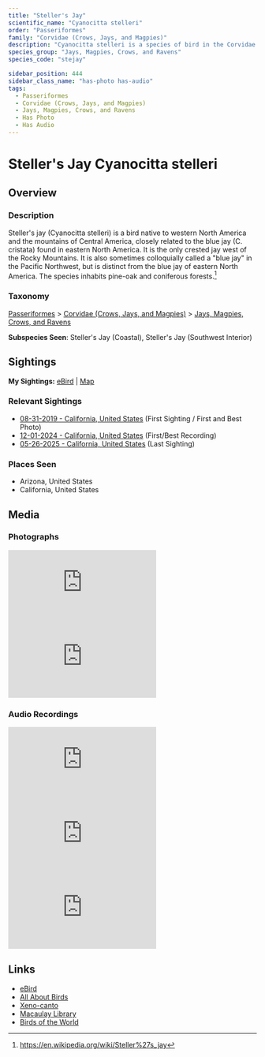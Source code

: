 ```yaml
---
title: "Steller's Jay"
scientific_name: "Cyanocitta stelleri"
order: "Passeriformes"
family: "Corvidae (Crows, Jays, and Magpies)"
description: "Cyanocitta stelleri is a species of bird in the Corvidae (Crows, Jays, and Magpies) family. It has been observed 26 times. It has been photographed. It has been recorded."
species_group: "Jays, Magpies, Crows, and Ravens"
species_code: "stejay"

sidebar_position: 444
sidebar_class_name: "has-photo has-audio"
tags: 
  - Passeriformes
  - Corvidae (Crows, Jays, and Magpies)
  - Jays, Magpies, Crows, and Ravens
  - Has Photo
  - Has Audio
---
```


# Steller's Jay <span className='sci_name'>Cyanocitta stelleri</span>

## Overview

### Description
Steller's jay (Cyanocitta stelleri) is a bird native to western North America and the mountains of Central America, closely related to the blue jay (C. cristata) found in eastern North America. It is the only crested jay west of the Rocky Mountains. It is also sometimes colloquially called a "blue jay" in the Pacific Northwest, but is distinct from the blue jay of eastern North America. The species inhabits pine-oak and coniferous forests.[^1]

[^1]: https://en.wikipedia.org/wiki/Steller%27s_jay

### Taxonomy
[Passeriformes](/tags/passeriformes) > [Corvidae (Crows, Jays, and Magpies)](/tags/corvidae-crows-jays-and-magpies) > [Jays, Magpies, Crows, and Ravens](/tags/jays-magpies-crows-and-ravens)

**Subspecies Seen**: Steller's Jay (Coastal), Steller's Jay (Southwest Interior)


## Sightings

**My Sightings:** [eBird](https://ebird.org/lifelist?r=world&time=life&spp=stejay) | [Map](/map?species_code=stejay)

### Relevant Sightings

* [08-31-2019 - California, United States](https://ebird.org/checklist/S206238527) (First Sighting / First and Best Photo)
* [12-01-2024 - California, United States](https://ebird.org/checklist/S204217558) (First/Best Recording)
* [05-26-2025 - California, United States](https://ebird.org/checklist/S243020079) (Last Sighting)

### Places Seen

* Arizona, United States
* California, United States



## Media
### Photographs
<iframe className="photo_iframe horizontal" src="https://macaulaylibrary.org/asset/627874239/embed" frameBorder="0" allowFullScreen></iframe>
<iframe className="photo_iframe horizontal" src="https://macaulaylibrary.org/asset/636977042/embed" frameBorder="0" allowFullScreen></iframe>

### Audio Recordings
<iframe className="audio_iframe" src="https://macaulaylibrary.org/asset/626995552/embed" frameBorder="0" allowFullScreen></iframe>
<iframe className="audio_iframe" src="https://macaulaylibrary.org/asset/627274813/embed" frameBorder="0" allowFullScreen></iframe>
<iframe className="audio_iframe" src="https://macaulaylibrary.org/asset/627274814/embed" frameBorder="0" allowFullScreen></iframe>

## Links
* [eBird](https://ebird.org/species/stejay) 
* [All About Birds](https://www.allaboutbirds.org/guide/stejay) 
* [Xeno-canto](https://www.xeno-canto.org/species/cyanocitta-stelleri) 
* [Macaulay Library](https://search.macaulaylibrary.org/catalog?taxonCode=stejay&sort=rating_rank_desc)
* [Birds of the World](https://birdsoftheworld.org/bow/species/stejay)
